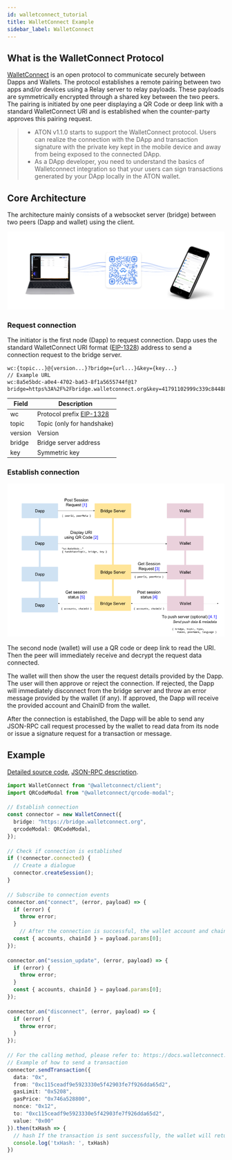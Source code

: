 ```yaml
---
id: walletconnect_tutorial
title: WalletConnect Example
sidebar_label: WalletConnect
---
```




## What is the WalletConnect Protocol

[WalletConnect](https://walletconnect.org/) is an open protocol to communicate securely between Dapps and Wallets. The protocol establishes a remote pairing between two apps and/or devices using a Relay server to relay payloads. These payloads are symmetrically encrypted through a shared key between the two peers. The pairing is initiated by one peer displaying a QR Code or deep link with a standard WalletConnect URI and is established when the counter-party approves this pairing request.



> - ATON v1.1.0 starts to support the WalletConnect protocol. Users can realize the connection with the DApp and transaction signature with the private key kept in the mobile device and away from being exposed to the connected DApp.
> - As a DApp developer, you need to understand the basics of Walletconnect integration so that your users can sign transactions generated by your DApp locally in the ATON wallet. 

## 

## Core Architecture

The architecture mainly consists of a websocket server (bridge) between two peers (Dapp and wallet) using the client. 

![arch](/img/walletconnect-header.png)



### Request connection

The initiator is the first node (Dapp) to request connection. Dapp uses the standard WalletConnect URI format ([EIP-1328](https://eips.ethereum.org/EIPS/eip-1328)) address to send a connection request to the bridge server.

```text
wc:{topic...}@{version...}?bridge={url...}&key={key...}
// Example URL
wc:8a5e5bdc-a0e4-4702-ba63-8f1a5655744f@1?bridge=https%3A%2F%2Fbridge.walletconnect.org&key=41791102999c339c844880b23950704cc43aa840f3739e365323cda4dfa89e7a
```



| Field   | Description                                                  |
| ------- | ------------------------------------------------------------ |
| wc      | Protocol prefix [EIP-1328](https://eips.ethereum.org/EIPS/eip-1328) |
| topic   | Topic (only for handshake)                                   |
| version | Version                                                      |
| bridge  | Bridge server address                                        |
| key     | Symmetric key                                                |



### Establish connection

![establishing connection](/img/establishing-connection.png)

The second node (wallet) will use a QR code or deep link to read the URI. Then the peer will immediately receive and decrypt the request data connected.

The wallet will then show the user the request details provided by the Dapp. The user will then approve or reject the connection. If rejected, the Dapp will immediately disconnect from the bridge server and throw an error message provided by the wallet (if any). If approved, the Dapp will receive the provided account and ChainID from the wallet.

After the connection is established, the Dapp will be able to send any JSON-RPC call request processed by the wallet to read data from its node or issue a signature request for a transaction or message. 



## Example

[Detailed source code](https://github.com/PlatONnetwork/WalletConnect-Example), [JSON-RPC description](https://docs.walletconnect.com/1.0/client-api). 

```typescript
import WalletConnect from "@walletconnect/client";
import QRCodeModal from "@walletconnect/qrcode-modal";

// Establish connection
const connector = new WalletConnect({
  bridge: "https://bridge.walletconnect.org",
  qrcodeModal: QRCodeModal,
});

// Check if connection is established
if (!connector.connected) {
  // Create a dialogue
  connector.createSession();
}

// Subscribe to connection events 
connector.on("connect", (error, payload) => {
  if (error) {
    throw error;
  }
 	// After the connection is successful, the wallet account and chain ID will be returned 
  const { accounts, chainId } = payload.params[0];
});

connector.on("session_update", (error, payload) => {
  if (error) {
    throw error;
  }
  const { accounts, chainId } = payload.params[0];
});

connector.on("disconnect", (error, payload) => {
  if (error) {
    throw error;
  }
});

// For the calling method, please refer to: https://docs.walletconnect.com/1.0/client-api
// Example of how to send a transaction
connector.sendTransaction({
  data: "0x",
  from: "0xc115ceadf9e5923330e5f42903fe7f926dda65d2",
  gasLimit: "0x5208",
  gasPrice: "0x746a528800",
  nonce: "0x12",
  to: "0xc115ceadf9e5923330e5f42903fe7f926dda65d2",
  value: "0x00"
}).then(txHash => {
  // hash If the transaction is sent successfully, the wallet will return the transaction hash 
  console.log('txHash: ', txHash)
})

```